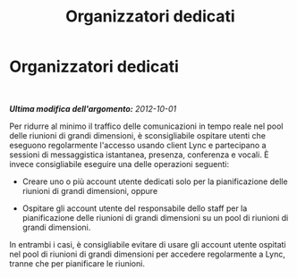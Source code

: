 ﻿---
title: Organizzatori dedicati
TOCTitle: Organizzatori dedicati
ms:assetid: 2f99049a-ac9a-43e3-a46d-5122b597420f
ms:mtpsurl: https://technet.microsoft.com/it-it/library/JJ204775(v=OCS.15)
ms:contentKeyID: 49300073
ms.date: 08/24/2015
mtps_version: v=OCS.15
ms.translationtype: HT
---

# Organizzatori dedicati

 

_**Ultima modifica dell'argomento:** 2012-10-01_

Per ridurre al minimo il traffico delle comunicazioni in tempo reale nel pool delle riunioni di grandi dimensioni, è sconsigliabile ospitare utenti che eseguono regolarmente l'accesso usando client Lync e partecipano a sessioni di messaggistica istantanea, presenza, conferenza e vocali. È invece consigliabile eseguire una delle operazioni seguenti:

  - Creare uno o più account utente dedicati solo per la pianificazione delle riunioni di grandi dimensioni, oppure

  - Ospitare gli account utente del responsabile dello staff per la pianificazione delle riunioni di grandi dimensioni su un pool di riunioni di grandi dimensioni.

In entrambi i casi, è consigliabile evitare di usare gli account utente ospitati nel pool di riunioni di grandi dimensioni per accedere regolarmente a Lync, tranne che per pianificare le riunioni.

